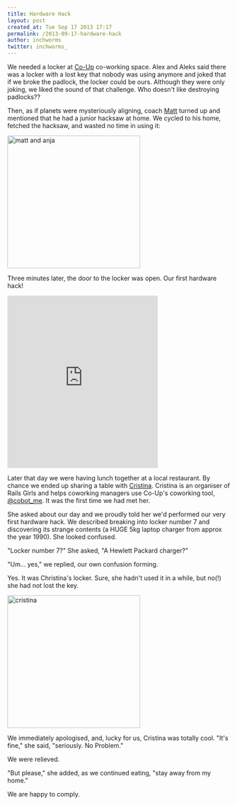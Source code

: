 ```yaml
---
title: Hardware Hack
layout: post
created_at: Tue Sep 17 2013 17:17
permalink: /2013-09-17-hardware-hack
author: inchworms
twitter: inchworms_
---
```


We needed a locker at [Co-Up](https://twitter.com/co_up) co-working space. Alex and Aleks said there was a locker with a lost key that nobody was using anymore and joked that if we broke the padlock, the locker could be ours. Although they were only joking, we liked the sound of that challenge. Who doesn't like destroying padlocks??

Then, as if planets were mysteriously aligning, coach [Matt](https://twitter.com/fidothe) turned up and mentioned that he had a junior hacksaw at home. We cycled to his home, fetched the hacksaw, and wasted no time in using it: 

<img src="/inchworms/images/mattandanjalocker.jpg" alt="matt and anja" style="width: 300px;"/>

Three minutes later, the door to the locker was open. Our first hardware hack!

<iframe src="http://loopc.am/tyranja/loops/32.widget" width="340" height="390" scrolling="no" frameborder="no" allowTransparency="true"></iframe>


Later that day we were having lunch together at a local restaurant. By chance we ended up sharing a table with [Cristina](https://twitter.com/crissantamarina). Cristina is an organiser of Rails Girls and helps coworking managers use Co-Up's coworking tool, [@cobot_me](https://twitter.com/cobot_me). It was the first time we had met her. 

She asked about our day and we proudly told her we'd performed our very first hardware hack. We described breaking into locker number 7 and discovering its strange contents (a HUGE 5kg laptop charger from approx the year 1990). She looked confused. 

"Locker number 7?" She asked, "A Hewlett Packard charger?" 

"Um... yes," we replied, our own confusion forming. 

Yes. It was Christina's locker. Sure, she hadn't used it in a while, but no(!) she had not lost the key. 

<img src="/inchworms/images/cristina.jpg" alt="cristina" style="width: 300px;"/>

We immediately apologised, and, lucky for us, Cristina was totally cool. "It's fine," she said, "seriously. No Problem."

We were relieved.

"But please," she added, as we continued eating, "stay away from my home."

We are happy to comply.